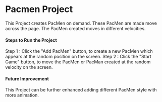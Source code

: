 # Pacmen Project
This Project creates PacMen on demand. These PacMen are made move across the page. The PacMen created moves in different velocities.

#### Steps to Run the Project
Step 1 : Click the "Add PacMen" button, to create a new PacMen which appears at the random position on the screen.
Step 2 : Click the "Start Game" button, to move the PacMen or PacMan created at the random velocity on the screen.

#### Future Improvement
This Project can be further enhanced adding different PacMen style with more animation.
